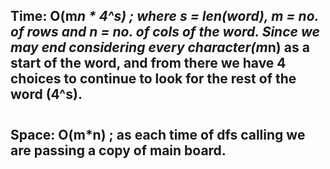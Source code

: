 ## Time: O(m*n * 4^s) ; where s = len(word), m = no. of rows and n = no. of cols of the word. Since we may end considering every character(m*n) as a start of the word, and from there we have 4 choices to continue to look for the rest of the word (4^s).
#
## Space: O(m*n) ; as each time of dfs calling we are passing a copy of main board.